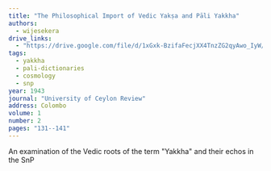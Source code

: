 ```yaml
---
title: "The Philosophical Import of Vedic Yakṣa and Pāli Yakkha"
authors:
  - wijesekera
drive_links:
  - "https://drive.google.com/file/d/1xGxk-BzifaFecjXX4TnzZG2qyAwo_IyW/view?usp=drivesdk"
tags:
  - yakkha
  - pali-dictionaries
  - cosmology
  - snp
year: 1943
journal: "University of Ceylon Review"
address: Colombo
volume: 1
number: 2
pages: "131--141"
---
```


An examination of the Vedic roots of the term "Yakkha" and their echos in the SnP

